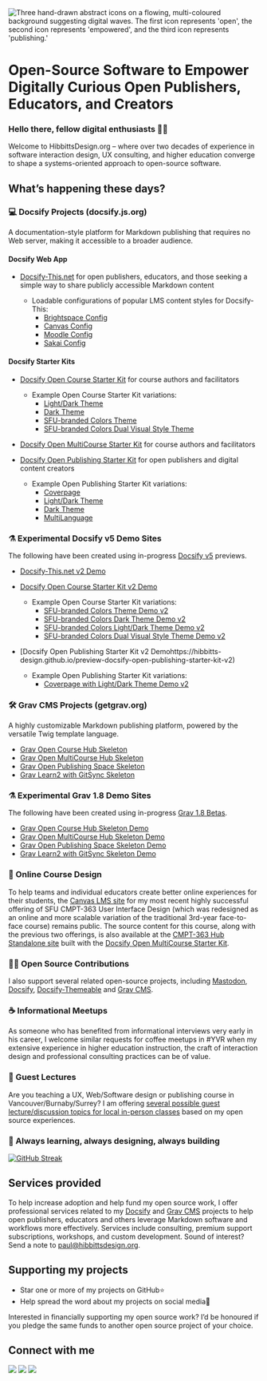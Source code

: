 <img src="https://github.com/user-attachments/assets/885d5aec-3a0f-40d6-bd52-55371dd4c1d7" alt="Three hand-drawn abstract icons on a flowing, multi-coloured background suggesting digital waves. The first icon represents 'open', the second icon represents 'empowered', and the third icon represents 'publishing.'" title="Image created by Jason Toal of Same Page Studio">

<h1>Open-Source Software to Empower Digitally Curious Open Publishers, Educators, and&nbsp;Creators</h1> 

### Hello there, fellow digital enthusiasts 👋🏼

Welcome to HibbittsDesign.org – where over two decades of experience in software interaction design, UX consulting, and higher education converge to shape a systems-oriented approach to open-source software.

## What’s happening these days?
### 💻 Docsify Projects (docsify.js.org)
A documentation-style platform for Markdown publishing that requires no Web server, making it accessible to a broader audience.

#### Docsify Web App
- [Docsify-This.net](http://docsify-this.net/) for open publishers, educators, and those seeking a simple way to share publicly accessible Markdown content

  - Loadable configurations of popular LMS content styles for Docsify-This:
    - [Brightspace Config](http://load-brightspace.docsify-this.net)
    - [Canvas Config](http://load-canvas.docsify-this.net)
    - [Moodle Config](http://load-moodle.docsify-this.net)
    - [Sakai Config](http://load-sakai.docsify-this.net)

#### Docsify Starter Kits
- [Docsify Open Course Starter Kit](https://github.com/hibbitts-design/docsify-open-course-starter-kit) for course authors and facilitators

  - Example Open Course Starter Kit variations:
      - [Light/Dark Theme](https://github.com/hibbitts-design/demo-docsify-open-course-starter-kit-dark-mode-auto)
      - [Dark Theme](https://github.com/hibbitts-design/demo-docsify-open-course-starter-kit-dark)
      - [SFU-branded Colors Theme](https://github.com/hibbitts-design/demo-docsify-open-course-starter-kit-sfu)
      - [SFU-branded Colors Dual Visual Style Theme](https://github.com/hibbitts-design/demo-docsify-open-course-starter-kit-sfu-dual-visual-styling)

- [Docsify Open MultiCourse Starter Kit](https://github.com/hibbitts-design/docsify-open-multicourse-starter-kit) for course authors and facilitators

- [Docsify Open Publishing Starter Kit](https://github.com/hibbitts-design/docsify-open-publishing-starter-kit) for open publishers and digital content creators

  - Example Open Publishing Starter Kit variations:
      - [Coverpage](https://github.com/hibbitts-design/demo-docsify-open-publishing-starter-kit-coverpage)
      - [Light/Dark Theme](https://github.com/hibbitts-design/demo-docsify-open-publishing-starter-kit-dark-mode-auto)
      - [Dark Theme](https://github.com/hibbitts-design/demo-docsify-open-publishing-starter-kit-dark)
      - [MultiLanguage](https://github.com/hibbitts-design/demo-docsify-open-publishing-starter-kit-multilanguage)

### ⚗️ Experimental Docsify v5 Demo Sites
The following have been created using in-progress [Docsify v5](https://docsify-preview-docsifyjs.vercel.app/) previews.

- [Docsify-This.net v2 Demo](https://preview-v2.docsify-this.net/)
  
- [Docsify Open Course Starter Kit v2 Demo](https://hibbitts-design.github.io/preview-docsify-open-course-starter-kit-v2)

  - Example Open Course Starter Kit variations:
    - [SFU-branded Colors Theme Demo v2](https://hibbitts-design.github.io/preview-demo-docsify-open-course-starter-kit-sfu-v2)
    - [SFU-branded Colors Dark Theme Demo v2](https://hibbitts-design.github.io/preview-demo-docsify-open-course-starter-kit-sfu-dark-v2)
    - [SFU-branded Colors Light/Dark Theme Demo v2](https://hibbitts-design.github.io/preview-demo-docsify-open-course-starter-kit-sfu-dark-auto-v2)
    - [SFU-branded Colors Dual Visual Style Theme Demo v2](https://hibbitts-design.github.io/preview-demo-docsify-open-course-starter-kit-sfu-dual-visual-styling-v2)

- [Docsify Open Publishing Starter Kit v2 Demohttps://hibbitts-design.github.io/preview-docsify-open-publishing-starter-kit-v2)

  - Example Open Publishing Starter Kit variations:
    - [Coverpage with Light/Dark Theme Demo v2](https://hibbitts-design.github.io/preview-docsify-open-publishing-starter-kit-coverpage-v2)

### 🛠 Grav CMS Projects (getgrav.org)
A highly customizable Markdown publishing platform, powered by the versatile Twig template language.

- [Grav Open Course Hub Skeleton](https://github.com/hibbitts-design/grav-skeleton-course-hub)
- [Grav Open MultiCourse Hub Skeleton](https://github.com/hibbitts-design/grav-skeleton-multicourse-hub)
- [Grav Open Publishing Space Skeleton](https://github.com/hibbitts-design/grav-skeleton-open-publishing-space)
- [Grav Learn2 with GitSync Skeleton](https://github.com/hibbitts-design/grav-skeleton-learn2-with-git-sync)

### ⚗️ Experimental Grav 1.8 Demo Sites
The following have been created using in-progress [Grav 1.8 Betas](https://getgrav.org/blog/grav-18-beta-released).

- [Grav Open Course Hub Skeleton Demo](https://test.hibbittsdesign.org/grav-skeleton-course-hub-beta-1-8)
- [Grav Open MultiCourse Hub Skeleton Demo](https://test.hibbittsdesign.org/grav-skeleton-multicourse-hub-beta-1-8)
- [Grav Open Publishing Space Skeleton Demo](https://test.hibbittsdesign.org/grav-skeleton-open-publishing-beta-1-8)
- [Grav Learn2 with GitSync Skeleton Demo](https://test.hibbittsdesign.org/grav-skeleton-open-publishing-space-beta-1-8)

### 🛟 Online Course Design

To help teams and individual educators create better online experiences for their students, the [Canvas LMS site](https://canvas.sfu.ca/courses/69678) for my most recent highly successful offering of SFU CMPT-363 User Interface Design (which was redesigned as an online and more scalable variation of the traditional 3rd-year face-to-face course) remains public. The source content for this course, along with the previous two offerings, is also available at the [CMPT-363 Hub Standalone site](https://paulhibbitts.github.io/cmpt-363) built with the [Docsify Open MultiCourse Starter Kit](https://github.com/hibbitts-design/docsify-open-multicourse-starter-kit).

### 🙏🏼 Open Source Contributions

I also support several related open-source projects, including [Mastodon](https://www.patreon.com/mastodon), [Docsify](https://opencollective.com/docsify), [Docsify-Themeable](https://github.com/sponsors/jhildenbiddle) and [Grav CMS](https://opencollective.com/grav).

### ☕️ Informational Meetups

As someone who has benefited from informational interviews very early in his career, I welcome similar requests for coffee meetups in #YVR when my extensive experience in higher education instruction, the craft of interaction design and professional consulting practices can be of value.

### 💼 Guest Lectures

Are you teaching a UX, Web/Software design or publishing course in Vancouver/Burnaby/Surrey? I am offering [several possible guest lecture/discussion topics for local in-person classes](https://www.hibbittsdesign.org/Designing-and-Building-Small-Scale-Open-Source-Projects-Talks-10c0615470e080d492d3df8c3afecd4f) based on my open source experiences.

### 🌱 Always learning, always designing, always building

[![GitHub Streak](https://github-readme-streak-stats-cyan-nine.vercel.app?user=paulhibbitts)](https://git.io/streak-stats)

## Services provided
To help increase adoption and help fund my open source work, I offer professional services related to my [Docsify](https://docsify.js.org/#/) and [Grav CMS](https://getgrav.org/) projects to help open publishers, educators and others leverage Markdown software and workflows more effectively. Services include consulting, premium support subscriptions, workshops, and custom development. Sound of interest? Send a note to [paul@hibbittsdesign.org](mailto:paul@hibbittsdesign.org).

## Supporting my projects

* Star one or more of my projects on GitHub⭐️
* Help spread the word about my projects on social media📢

Interested in financially supporting my open source work? I’d be honoured if you pledge the same funds to another open source project of your choice.

## Connect with me

<div style="margin-top: 14px;></div>
  <table style="border-collapse: collapse; border: none;">
  <tr>
    <td>
      <a href="https://mastodon.social/@hibbittsdesign"><img src="https://img.shields.io/static/v1?label=Mastodon&message=hibbittsdesign&color=blue&style=for-the-badge&logo=mastodon&logoColor=white" /></a>
    </td>
    <td>
      <a href="https://bsky.app/profile/hibbittsdesign.org"><img src="https://img.shields.io/static/v1?label=Bluesky&message=hibbittsdesign&color=blue&style=for-the-badge&logo=bluesky&logoColor=white" /></a>
    </td>
    <td>
      <a href="https://ca.linkedin.com/in/paulhibbitts/"><img src="https://img.shields.io/static/v1?label=LinkedIn&message=Paul%20Hibbitts&color=0072b1&style=for-the-badge&logo=linkedin&logoColor=white" /></a>
    </td>
 </tr>
</table>
